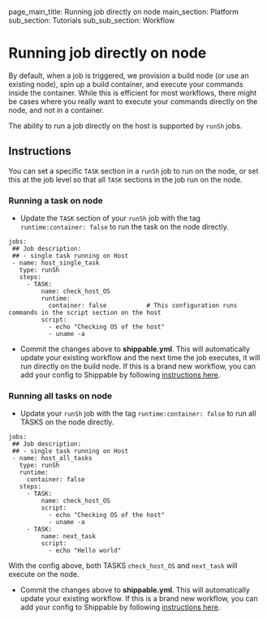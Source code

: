 page_main_title: Running job directly on node
main_section: Platform
sub_section: Tutorials
sub_sub_section: Workflow

# Running job directly on node

By default, when a job is triggered, we provision a build node (or use an existing node), spin up a build container, and execute your commands inside the container. While this is efficient for most workflows, there might be cases where you really want to execute your commands directly on the node, and not in a container.

The ability to run a job directly on the host is supported by `runSh` jobs.

## Instructions

You can set a specific `TASK` section in a `runSh` job to run on the node, or set this at the job level so that all `TASK` sections in the job run on the node.

### Running a task on node

* Update the `TASK` section of your `runSh` job with the tag `runtime:container: false` to run the task on the node directly.

```
jobs:
 ## Job description:
 ## - single task running on Host
 - name: host_single_task
   type: runSh
   steps:
     - TASK:
         name: check_host_OS
         runtime:
           container: false           # This configuration runs commands in the script section on the host
         script:
           - echo "Checking OS of the host"
           - uname -a
```

* Commit the changes above to **shippable.yml**. This will automatically update your existing workflow and the next time the job executes, it will run directly on the build node. If this is a brand new workflow, you can add your config to Shippable by following [instructions here](/platform/tutorial/workflow/add-assembly-line).

### Running all tasks on node

* Update your `runSh` job with the tag `runtime:container: false` to run all TASKS on the node directly.

```
jobs:
 ## Job description:
 ## - single task running on Host
 - name: host_all_tasks
   type: runSh
   runtime:
     container: false
   steps:
     - TASK:
         name: check_host_OS
         script:
           - echo "Checking OS of the host"
           - uname -a
     - TASK:
         name: next_task
         script:
           - echo "Hello world"          
```

With the config above, both TASKS `check_host_OS` and `next_task` will execute on the node.

* Commit the changes above to **shippable.yml**. This will automatically update your existing workflow. If this is a brand new workflow, you can add your config to Shippable by following [instructions here](/platform/tutorial/workflow/add-assembly-line).

